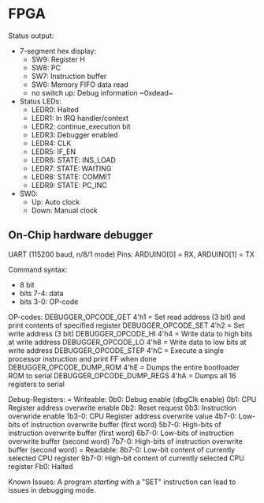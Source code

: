 FPGA
====

Status output:
- 7-segment hex display:
    - SW9: Register H
    - SW8: PC
    - SW7: Instruction buffer
    - SW6: Memory FIFO data read
    - no switch up: Debug information ~0xdead~
- Status LEDs:
    - LEDR0: Halted
    - LEDR1: In IRQ handler/context
    - LEDR2: continue_execution bit
    - LEDR3: Debugger enabled
    - LEDR4: CLK
    - LEDR5: IF_EN
    - LEDR6: STATE: INS_LOAD
    - LEDR7: STATE: WAITING
    - LEDR8: STATE: COMMIT
    - LEDR9: STATE: PC_INC
- SW0:
    - Up: Auto clock
    - Down: Manual clock


On-Chip hardware debugger
-------------------------

UART (115200 baud, n/8/1 mode)
Pins: ARDUINO[0] = RX, ARDUINO[1] = TX

Command syntax:
 - 8 bit
 - bits 7-4: data
 - bits 3-0: OP-code

OP-codes:
 DEBUGGER_OPCODE_GET 4'h1       = Set read address (3 bit) and print contents of specified register
 DEBUGGER_OPCODE_SET 4'h2       = Set write address (3 bit)
 DEBUGGER_OPCODE_HI 4'h4        = Write data to high bits at write address
 DEBUGGER_OPCODE_LO 4'h8        = Write data to low bits at write address
 DEBUGGER_OPCODE_STEP 4'hC      = Execute a single processor instruction and print FF when done
 DEBUGGER_OPCODE_DUMP_ROM 4'hE  = Dumps the entire bootloader ROM to serial
 DEBUGGER_OPCODE_DUMP_REGS 4'hA = Dumps all 16 registers to serial

Debug-Registers:
= Writeable:
0b0: Debug enable (dbgClk enable)
0b1: CPU Register address overwrite enable
0b2: Reset request
0b3: Instruction overwride enable
1b3-0: CPU Register address overwrite value
4b7-0: Low-bits of instruction overwrite buffer (first word)
5b7-0: High-bits of instruction overwrite buffer (first word)
6b7-0: Low-bits of instruction overwrite buffer (second word)
7b7-0: High-bits of instruction overwrite buffer (second word)
= Readable:
8b7-0: Low-bit content of currently selected CPU register
9b7-0: High-bit content of currently selected CPU register
Fb0: Halted


Known Issues: A program *starting* with a "SET" instruction can lead to issues in debugging mode.
